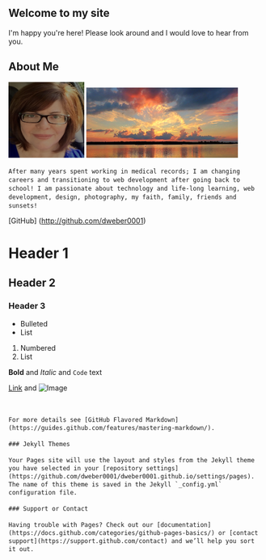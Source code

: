 ## Welcome to my site

I'm happy you're here! Please look around and I would love to hear from you.

## About Me
<p float="left">
<img src="/images/me.png" width=150" height="150"> 
<img src="images/sunset.png" width="300" >
</p>

```After many years spent working in medical records; I am changing careers and transitioning to web development after going back to school! I am passionate about technology and life-long learning, web development, design, photography, my faith, family, friends and sunsets!```

[GitHub] (http://github.com/dweber0001)      
# Header 1
## Header 2
### Header 3

- Bulleted
- List

1. Numbered
2. List

**Bold** and _Italic_ and `Code` text

[Link](url) and ![Image](src)
                               
                                        
```


For more details see [GitHub Flavored Markdown](https://guides.github.com/features/mastering-markdown/).

### Jekyll Themes

Your Pages site will use the layout and styles from the Jekyll theme you have selected in your [repository settings](https://github.com/dweber0001/dweber0001.github.io/settings/pages). The name of this theme is saved in the Jekyll `_config.yml` configuration file.

### Support or Contact

Having trouble with Pages? Check out our [documentation](https://docs.github.com/categories/github-pages-basics/) or [contact support](https://support.github.com/contact) and we’ll help you sort it out.
